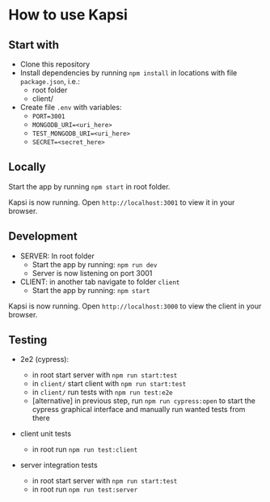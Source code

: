 # How to use Kapsi


## Start with

- Clone this repository
- Install dependencies by running ```npm install``` in locations with file ```package.json```, i.e.:
  - root folder
  - client/
- Create file ```.env``` with variables:
  - ```PORT=3001```
  - ```MONGODB_URI=<uri_here>```
  - ```TEST_MONGODB_URI=<uri_here>```
  - ```SECRET=<secret_here>```

## Locally

Start the app by running ```npm start``` in root folder.

Kapsi is now running. Open ```http://localhost:3001``` to view it in your browser.


## Development

- SERVER: In root folder
    - Start the app by running:
    ```npm run dev```
    - Server is now listening on port 3001
- CLIENT: in another tab navigate to folder ```client```
    - Start the app by running:
    ```npm start```

Kapsi is now running. 
Open ```http://localhost:3000``` to view the client in your browser. 


## Testing

- 2e2 (cypress):
  - in root start server with ```npm run start:test```
  - in ```client/``` start client with ```npm run start:test```
  - in ```client/``` run tests with ```npm run test:e2e```
  - [alternative] in previous step, run ```npm run cypress:open``` to start the cypress graphical interface and  manually run wanted tests from there

- client unit tests
  - in  root run ```npm run test:client```

- server integration tests
  - in root start server with ```npm run start:test```
  - in root run ```npm run test:server```
